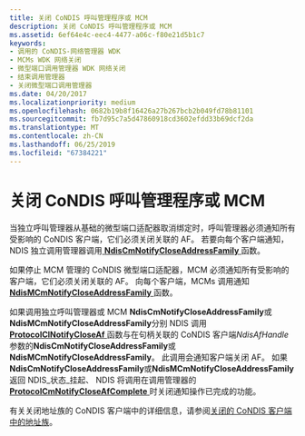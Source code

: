```yaml
---
title: 关闭 CoNDIS 呼叫管理程序或 MCM
description: 关闭 CoNDIS 呼叫管理程序或 MCM
ms.assetid: 6ef64e4c-eec4-4477-a06c-f80e21d5b1c7
keywords:
- 调用的 CoNDIS-网络管理器 WDK
- MCMs WDK 网络关闭
- 微型端口调用管理器 WDK 网络关闭
- 结束调用管理器
- 关闭微型端口调用管理器
ms.date: 04/20/2017
ms.localizationpriority: medium
ms.openlocfilehash: 0682b19b8f16426a27b267bcb2b049fd78b81101
ms.sourcegitcommit: fb7d95c7a5d47860918cd3602efdd33b69dcf2da
ms.translationtype: MT
ms.contentlocale: zh-CN
ms.lasthandoff: 06/25/2019
ms.locfileid: "67384221"
---
```

# <a name="closing-a-condis-call-manager-or-mcm"></a>关闭 CoNDIS 呼叫管理程序或 MCM





当独立呼叫管理器从基础的微型端口适配器取消绑定时，呼叫管理器必须通知所有受影响的 CoNDIS 客户端，它们必须关闭关联的 AF。 若要向每个客户端通知，NDIS 独立调用管理器调用[ **NdisCmNotifyCloseAddressFamily** ](https://docs.microsoft.com/windows-hardware/drivers/ddi/content/ndis/nf-ndis-ndiscmnotifycloseaddressfamily)函数。

如果停止 MCM 管理的 CoNDIS 微型端口适配器，MCM 必须通知所有受影响的客户端，它们必须关闭关联的 AF。 向每个客户端，MCMs 调用通知[ **NdisMCmNotifyCloseAddressFamily** ](https://docs.microsoft.com/windows-hardware/drivers/ddi/content/ndis/nf-ndis-ndismcmnotifycloseaddressfamily)函数。

如果调用独立呼叫管理器或 MCM **NdisCmNotifyCloseAddressFamily**或**NdisMCmNotifyCloseAddressFamily**分别 NDIS 调用[ **ProtocolClNotifyCloseAf** ](https://docs.microsoft.com/windows-hardware/drivers/ddi/content/ndis/nc-ndis-protocol_cl_notify_close_af)函数与在句柄关联的 CoNDIS 客户端*NdisAfHandle*参数的**NdisCmNotifyCloseAddressFamily**或**NdisMCmNotifyCloseAddressFamily**。 此调用会通知客户端关闭 AF。 如果**NdisCmNotifyCloseAddressFamily**或**NdisMCmNotifyCloseAddressFamily**返回 NDIS\_状态\_挂起、 NDIS 将调用在调用管理器的[**ProtocolCmNotifyCloseAfComplete** ](https://docs.microsoft.com/windows-hardware/drivers/ddi/content/ndis/nc-ndis-protocol_cm_notify_close_af_complete)时关闭通知操作已完成的功能。

有关关闭地址族的 CoNDIS 客户端中的详细信息，请参阅[关闭的 CoNDIS 客户端中的地址族](closing-an-address-family-in-a-condis-client.md)。

 

 






